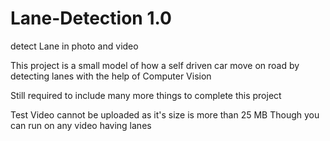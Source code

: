 # Lane-Detection 1.0
detect Lane in photo and video


This project is a small model of how a self driven car move on road by detecting lanes with the help of Computer Vision

Still required to include many more things to complete this project

Test Video cannot be uploaded as it's size is more than 25 MB
Though you can run on any video having lanes
